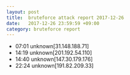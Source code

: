 ```yaml
---
layout: post
title:  bruteforce attack report 2017-12-26
date:   2017-12-26 23:59:59 +09:00
category: bruteforce report
---
```


* 07:01 unknown[31.148.188.71]
* 14:19 unknown[201.192.54.110]
* 14:40 unknown[147.30.179.176]
* 22:24 unknown[191.82.209.33]
